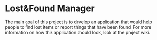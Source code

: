 # Lost&Found Manager

The main goal of this project is to develop an application that would help people to find lost items or report things that have been found. For more information on how this application should look, look at the project wiki.
